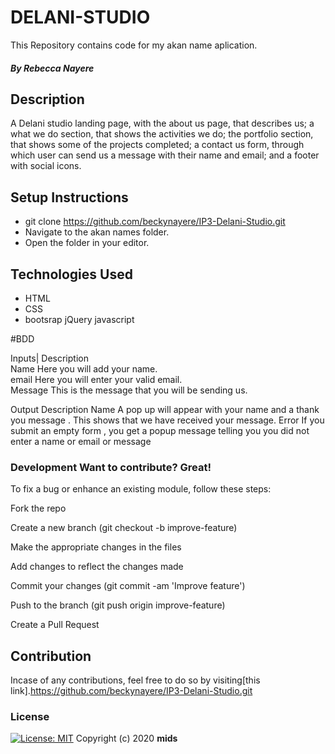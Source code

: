 #   DELANI-STUDIO
This Repository contains code for my akan name aplication.
##### By Rebecca Nayere
## Description
A Delani studio landing page, with the about us page, that describes us; a what we do section, that shows the activities we do; the portfolio section, that shows some of the projects completed; a contact us form, through which user can send us a message with their name and email; and a footer with social icons.
               
## Setup Instructions
* git clone https://github.com/beckynayere/IP3-Delani-Studio.git
* Navigate to the akan names folder.
* Open the folder in your editor.
## Technologies Used
* HTML
* CSS
* bootsrap
jQuery
javascript

#BDD

Inputs|      Description                                 
Name	        Here you will add your name.               
email	       Here you will enter your valid email.       
Message       This is the message that you will be sending us.

Output	      Description
Name	       A pop up will appear with your name and a thank you message . This shows that we have received your message. 
Error	    If you submit an empty form , you get a popup message telling you you did not enter a name or email or message 

### Development Want to contribute? Great!

To fix a bug or enhance an existing module, follow these steps:

Fork the repo

Create a new branch (git checkout -b improve-feature)

Make the appropriate changes in the files

Add changes to reflect the changes made

Commit your changes (git commit -am 'Improve feature')

Push to the branch (git push origin improve-feature)

Create a Pull Request

## Contribution
Incase of any contributions, feel free to do so by visiting[this link].https://github.com/beckynayere/IP3-Delani-Studio.git
### License
[![License: MIT](https://img.shields.io/badge/License-MIT-yellow.svg)](https://opensource.org/licenses/MIT)
Copyright (c) 2020 **mids**